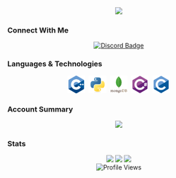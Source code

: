 <div align="center">
  <img src="https://capsule-render.vercel.app/api?text=Hello%20World!&animation=fadeIn&type=waving&color=gradient&height=100"/>
</div>

### Connect With Me

<div align="center">
  <a href="https://discord.com/users/1124455082763759758">
    <img src="https://img.shields.io/badge/Discord-5865F2?style=for-the-badge&logo=discord&logoColor=white" alt="Discord Badge"/>
  </a>
</div>

### Languages & Technologies

<div align="center">
  <img src="https://github.com/devicons/devicon/blob/master/icons/cplusplus/cplusplus-original.svg" title="C++" alt="C++" width="40" height="40"/>&nbsp;
  <img src="https://github.com/devicons/devicon/blob/master/icons/python/python-original.svg" title="Python" alt="Python" width="40" height="40"/>&nbsp;
  <img src="https://github.com/devicons/devicon/blob/master/icons/mongodb/mongodb-original-wordmark.svg" title="MongoDB" alt="MongoDB" width="40" height="40"/>&nbsp;
  <img src="https://github.com/devicons/devicon/blob/master/icons/csharp/csharp-original.svg" title="C#" alt="C#" width="40" height="40"/>&nbsp;
  <img src="https://github.com/devicons/devicon/blob/master/icons/c/c-original.svg" title="C" alt="C" width="40" height="40"/>
</div>

### Account Summary

<div align="center">
  <img src="https://github-profile-summary-cards.vercel.app/api/cards/profile-details?username=kenanneo&theme=dracula" />
</div>

### Stats

<div align="center">
  <img src="https://github-readme-stats-git-masterrstaa-rickstaa.vercel.app/api?username=kenanneo&show_icons=true&theme=radical" />
  <img src="https://github-readme-streak-stats.herokuapp.com/?user=kenanneo&theme=dark&background=000000" />
  <img src="https://github-readme-stats.vercel.app/api/top-langs/?username=kenanneo&layout=compact&theme=vision-friendly-dark" />
</div>

<div align="center">
  <img src="https://komarev.com/ghpvc/?username=kenanneo&style=flat-square&color=blue" alt="Profile Views"/>
</div>
